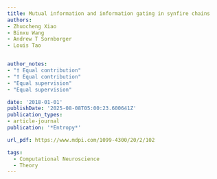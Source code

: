 ```yaml
---
title: Mutual information and information gating in synfire chains
authors:
- Zhuocheng Xiao
- Binxu Wang
- Andrew T Sornborger
- Louis Tao


author_notes:
- "† Equal contribution"
- "† Equal contribution"
- "Equal supervision"
- "Equal supervision"

date: '2018-01-01'
publishDate: '2025-08-08T05:00:23.600641Z'
publication_types:
- article-journal
publication: '*Entropy*'

url_pdf: https://www.mdpi.com/1099-4300/20/2/102

tags:
  - Computational Neuroscience
  - Theory
---
```


